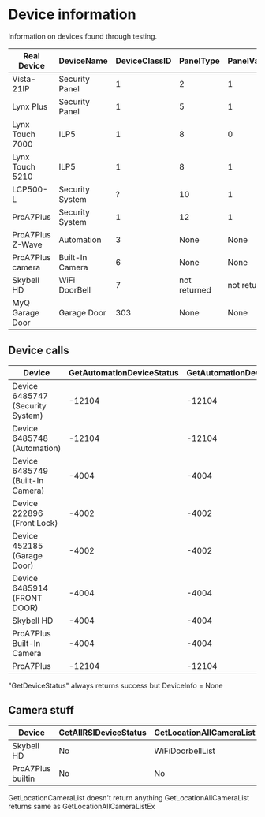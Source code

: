 # Device information

Information on devices found through testing.

Real Device | DeviceName | DeviceClassID | PanelType | PanelVariant | SecurityPanelTypeID | Notes
------------ | - | - | - | - | - | -
Vista-21IP | Security Panel | 1 | 2 | 1 | None | #36
Lynx Plus | Security Panel | 1 | 5 | 1 | None | # 66
Lynx Touch 7000 | ILP5 | 1 | 8 | 0 | None |
Lynx Touch 5210 | ILP5 | 1 | 8 | 1 | None | # 85
LCP500-L | Security System | ? | 10 | 1 | null | # 163
ProA7Plus | Security System | 1 | 12 | 1 | None | 
ProA7Plus Z-Wave | Automation  | 3 | None | None | None | #213
ProA7Plus camera | Built-In Camera  | 6 | None | None | None | #213
Skybell HD | WiFi DoorBell | 7 | not returned | not returned | None | 
MyQ Garage Door | Garage Door | 303 | None | None | None | #213

## Device calls
Device | GetAutomationDeviceStatus | GetAutomationDeviceStatusExV1 | GetAllAutomationDeviceStatusExV1 | GetSceneList | GetDeviceStatus | Notes
------------ | - | - | - | - | - | -
Device 6485747 (Security System) | -12104 |  -12104 | -12104 | 0 | 0 | 
Device 6485748 (Automation) | -12104 | -12104 | -12104 | 0 | 0 | 
Device 6485749 (Built-In Camera) | -4004 | -4004 | -4004 | 0 | 0 | 
Device 222896 (Front Lock) | -4002 | -4002 | -4002 | -4002 | 0 | 
Device 452185 (Garage Door) | -4002 | -4002 | -4002 | -4002 | 0 | 
Device 6485914 (FRONT DOOR) | -4004 | -4004 | -4004 | 0 | 0 | 
Skybell HD | -4004 | -4004 | -4004 | 0 | 0 | @austinmroczek
ProA7Plus Built-In Camera | -4004 | -4004 | -4004 | 0 | 0 | @austinmroczek
ProA7Plus | -12104 |  -12104 | -12104 | 0 | 0 | @austinmroczek

"GetDeviceStatus" always returns success but DeviceInfo = None

## Camera stuff

Device | GetAllRSIDeviceStatus | GetLocationAllCameraList | GetLocationAllCameraListEx | GetLocationCameraList | GetPartnerCameraStatus | GetVideoPIRLocationDeviceList
------------ | - | - | - | - | - | -
Skybell HD | No | WiFiDoorbellList | WifiDoorbellList | No | wifidoorbellinfo | No
ProA7Plus builtin | No | No | No | No | No | VideoPIRInfo

GetLocationCameraList doesn't return anything
GetLocationAllCameraList returns same as GetLocationAllCameraListEx